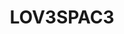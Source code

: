 ---
pid: CH434
title: LOV3SPAC3
location_transcription: West Philly 63rd
zipcode: '19151'
outside_phl: 
neighborhood: Overbrook,Overbrook Farms,Overbrook Park
age: '37'
age_range: 30-39
instagram: 
image_file_name: CH_434.jpg
proposal_transcription: LOV3
topic: Love
topic_summary: '0'
type: Other No Form
keywords_other: 
credit: Carl Garnett
image_labels: 
twitter: 
facebook: 
permalink: "/monuments/ch434/"
layout: item-page
---